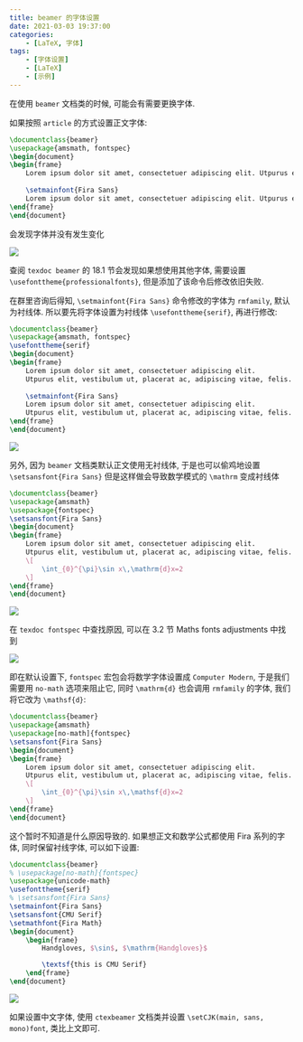 ```yaml
---
title: beamer 的字体设置
date: 2021-03-03 19:37:00
categories: 
    - [LaTeX, 字体]
tags:
    - [字体设置]
    - [LaTeX]
    - [示例]
---
```


在使用 `beamer` 文档类的时候, 可能会有需要更换字体. 

<!-- more -->

如果按照 `article` 的方式设置正文字体:

```latex
\documentclass{beamer}
\usepackage{amsmath, fontspec}
\begin{document}
\begin{frame}
    Lorem ipsum dolor sit amet, consectetuer adipiscing elit. Utpurus elit, vestibulum ut, placerat ac, adipiscing vitae, felis.
    
    \setmainfont{Fira Sans}
    Lorem ipsum dolor sit amet, consectetuer adipiscing elit. Utpurus elit, vestibulum ut, placerat ac, adipiscing vitae, felis.
\end{frame}
\end{document}
```

会发现字体并没有发生变化

![](https://pic4.zhimg.com/80/v2-a79642cc1fef73b11effa52b21dc02ca.png)



查阅 `texdoc beamer` 的 18.1 节会发现如果想使用其他字体, 需要设置 `\usefonttheme{professionalfonts}`, 但是添加了该命令后修改依旧失败. 

在群里咨询后得知, `\setmainfont{Fira Sans}` 命令修改的字体为 `rmfamily`, 默认为衬线体. 所以要先将字体设置为衬线体 `\usefonttheme{serif}`, 再进行修改:

```latex
\documentclass{beamer}
\usepackage{amsmath, fontspec}
\usefonttheme{serif}
\begin{document}
\begin{frame}
    Lorem ipsum dolor sit amet, consectetuer adipiscing elit. 
    Utpurus elit, vestibulum ut, placerat ac, adipiscing vitae, felis.
    
    \setmainfont{Fira Sans}
    Lorem ipsum dolor sit amet, consectetuer adipiscing elit. 
    Utpurus elit, vestibulum ut, placerat ac, adipiscing vitae, felis.
\end{frame}
\end{document}
```

![](https://pic4.zhimg.com/80/v2-2078e554f7891d8ae674b0dd7d87a97b.png)

另外, 因为 `beamer` 文档类默认正文使用无衬线体, 于是也可以偷鸡地设置 `\setsansfont{Fira Sans}` 但是这样做会导致数学模式的 `\mathrm` 变成衬线体

```latex
\documentclass{beamer}
\usepackage{amsmath}
\usepackage{fontspec}
\setsansfont{Fira Sans}
\begin{document}
\begin{frame}
    Lorem ipsum dolor sit amet, consectetuer adipiscing elit.
    Utpurus elit, vestibulum ut, placerat ac, adipiscing vitae, felis.
    \[
        \int_{0}^{\pi}\sin x\,\mathrm{d}x=2 
    \]
\end{frame}
\end{document}
```

![](https://pic4.zhimg.com/80/v2-94edf62ee34ec47955526aabbba5a438.png)

在 `texdoc fontspec` 中查找原因, 可以在 3.2 节 Maths fonts adjustments 中找到

![](https://pic4.zhimg.com/80/v2-6ded00e03780caf7534fb7a3e5f7a9a9.png)

即在默认设置下, `fontspec` 宏包会将数学字体设置成 `Computer Modern`, 于是我们需要用 `no-math` 选项来阻止它, 同时 `\mathrm{d}` 也会调用 `rmfamily` 的字体, 我们将它改为 `\mathsf{d}`:

```latex
\documentclass{beamer}
\usepackage{amsmath}
\usepackage[no-math]{fontspec}
\setsansfont{Fira Sans}
\begin{document}
\begin{frame}
    Lorem ipsum dolor sit amet, consectetuer adipiscing elit.
    Utpurus elit, vestibulum ut, placerat ac, adipiscing vitae, felis.
    \[
        \int_{0}^{\pi}\sin x\,\mathsf{d}x=2
    \]
\end{frame}
\end{document}
```
这个暂时不知道是什么原因导致的. 如果想正文和数学公式都使用 Fira 系列的字体, 同时保留衬线字体, 可以如下设置:
```latex
\documentclass{beamer}
% \usepackage[no-math]{fontspec}
\usepackage{unicode-math}
\usefonttheme{serif}
% \setsansfont{Fira Sans}
\setmainfont{Fira Sans}
\setsansfont{CMU Serif}
\setmathfont{Fira Math}
\begin{document}
    \begin{frame}
        Handgloves, $\sin$, $\mathrm{Handgloves}$

        \textsf{this is CMU Serif}
    \end{frame}
\end{document}
```
![](https://pic4.zhimg.com/80/v2-84d784c2f5396f6b2e529e0d7506b38d.png)

如果设置中文字体, 使用 `ctexbeamer` 文档类并设置 `\setCJK(main, sans, mono)font`, 类比上文即可. 